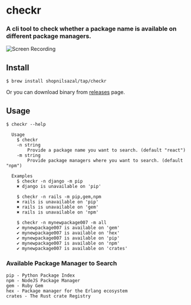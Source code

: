 # checkr

### A cli tool to check whether a package name is available on different package managers.

![Screen Recording](https://raw.githubusercontent.com/shopnilsazal/checkr/master/recording.gif)


## Install

```
$ brew install shopnilsazal/tap/checkr
```

Or you can download binary from [releases](https://github.com/shopnilsazal/checkr/releases) page.


## Usage

```
$ checkr --help

  Usage
    $ checkr
    -n string
    	Provide a package name you want to search. (default "react")
    -m string
    	Provide package managers where you want to search. (default "npm")

  Examples
    $ checkr -n django -m pip
    ✖ django is unavailable on 'pip'

    $ checkr -n rails -m pip,gem,npm
    ✖ rails is unavailable on 'pip'
    ✖ rails is unavailable on 'gem'
    ✖ rails is unavailable on 'npm'
    
    $ checkr -n mynewpackage007 -m all
    ✔ mynewpackage007 is available on 'gem'
    ✔ mynewpackage007 is available on 'hex'
    ✔ mynewpackage007 is available on 'pip'
    ✔ mynewpackage007 is available on 'npm'
    ✔ mynewpackage007 is available on 'crates'

```

### Available Package Manager to Search
```
pip - Python Package Index
npm - NodeJS Package Manager
gem - Ruby Gem
hex - Package manager for the Erlang ecosystem
crates - The Rust crate Registry
```